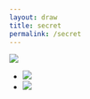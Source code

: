```yaml
---
layout: draw
title: secret
permalink: /secret
---
```


<a><img src="https://web.njj12.net/public/images/20190101teammatch.png"></a><br>


<ul class="bxslider">
  <li><img src="https://web.njj12.net/public/images/rfm/updateWarn2.png"></li>
  <li><img src="https://web.njj12.net/public/images/rfm/updateWarn.png"></li>
</ul>
